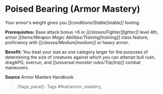 ﻿---
cssclass: [feats]

---
# Poised Bearing (Armor Mastery)

Your armor's weight gives you _[[conditions/Stable|stable]]_ footing.

**Prerequisites:** Base attack bonus +6 or _[[classes/Fighter|fighter]]_ level 4th, armor _[[items/Weapon Magic Abilities/Training|training]]_ class feature, proficiency with _[[classes/Medium|medium]]_ or heavy armor.

**Benefit:** You treat your size as one category larger for the purposes of determining the size of creatures against which you can attempt bull rush, dragAPG, overrun, and _[[universal monster rules/Trip|trip]]_ combat maneuvers.

**Source** Armor Masters Handbook
>[!tags_panel]- Tags
> #feat/armor_mastery, 